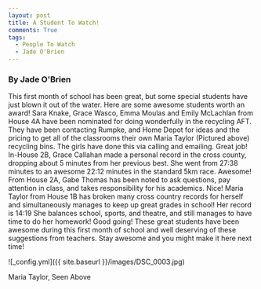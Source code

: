 ```yaml
---
layout: post
title: A Student To Watch!
comments: True
tags:
  - People To Watch
  - Jade O'Brien
---
```


### By Jade O'Brien

  This first month of school has been great, but some special students have just blown it out of the water. Here are some awesome students worth an award!
Sara Knake, Grace Wasco, Emma Moulas and Emily McLachlan from House 4A have been nominated for doing wonderfully in the recycling AFT. They have been contacting Rumpke, and Home Depot for ideas  and the pricing to get all of the classrooms their own Maria Taylor (Pictured above)
recycling bins. The girls have done this via calling and emailing. Great job! In-House 2B, Grace Callahan made a personal record in the cross county, dropping about 5 minutes from her previous best. She went from 27:38 minutes to an awesome 22:12 minutes in the standard 5km race. Awesome!
From House 2A, Gabe Thomas has been noted to ask questions, pay attention in class, and takes responsibility for his academics. Nice! Maria Taylor from House 1B has broken many cross country records for herself and simultaneously manages to keep up great grades in school! 
Her record is 14:19 She balances school, sports, and theatre, and still manages to have time to do her homework! 
Good going! These great students have been awesome during this first month of school and well deserving of these suggestions from teachers. Stay awesome and you might make it here next time!
    


![_config.yml]({{ site.baseurl }}/images/DSC_0003.jpg)

Maria Taylor, Seen Above

